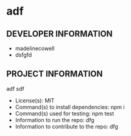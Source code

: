 
  # adf

  ## DEVELOPER INFORMATION 
  * madelinecowell
  * dsfgfd
  
  ## PROJECT INFORMATION
  adf
  sdf
  * License(s): MIT
  * Command(s) to install dependencies: npm i
  * Command(s) used for testing: npm test
  * Information to run the repo: dfg
  * Information to contribute to the repo: dfg

